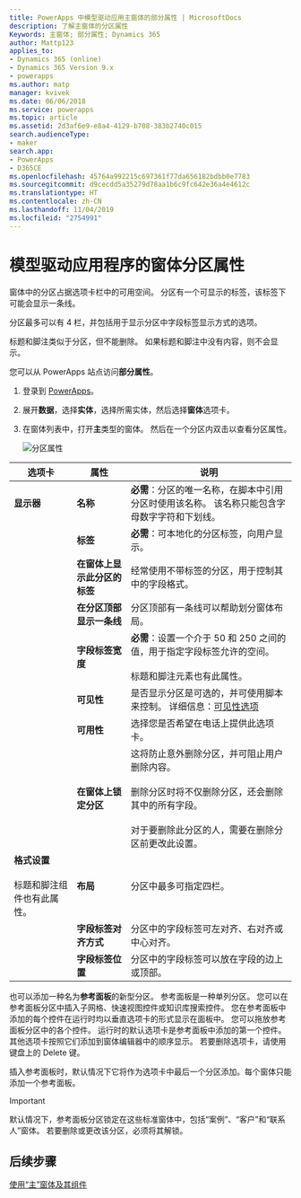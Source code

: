 ```yaml
---
title: PowerApps 中模型驱动应用主窗体的部分属性 | MicrosoftDocs
description: 了解主窗体的分区属性
Keywords: 主窗体; 部分属性; Dynamics 365
author: Mattp123
applies_to:
- Dynamics 365 (online)
- Dynamics 365 Version 9.x
- powerapps
ms.author: matp
manager: kvivek
ms.date: 06/06/2018
ms.service: powerapps
ms.topic: article
ms.assetid: 2d3af6e9-e8a4-4129-b708-383b2740c015
search.audienceType:
- maker
search.app:
- PowerApps
- D365CE
ms.openlocfilehash: 45764a992215c697361f77da656182bdbb0e7783
ms.sourcegitcommit: d9cecdd5a35279d78aa1b6c9fc642e36a4e4612c
ms.translationtype: HT
ms.contentlocale: zh-CN
ms.lasthandoff: 11/04/2019
ms.locfileid: "2754991"
---
```

# <a name="model-driven-app-form-section-properties"></a>模型驱动应用程序的窗体分区属性

 窗体中的分区占据选项卡栏中的可用空间。 分区有一个可显示的标签，该标签下可能会显示一条线。  
  
 分区最多可以有 4 栏，并包括用于显示分区中字段标签显示方式的选项。  
  
 标题和脚注类似于分区，但不能删除。 如果标题和脚注中没有内容，则不会显示。 

您可以从 PowerApps 站点访问**部分属性**。 
1. 登录到 [PowerApps](https://make.powerapps.com/?utm_source=padocs&utm_medium=linkinadoc&utm_campaign=referralsfromdoc)。  

2.  展开**数据**，选择**实体**，选择所需实体，然后选择**窗体**选项卡。 

3.  在窗体列表中，打开**主**类型的窗体。 然后在一个分区内双击以查看分区属性。 

    ![分区属性](media/section-properties.png)
  
|选项卡|属性|说明|  
|---------|--------------|-----------------|  
|**显示器**|**名称**|**必需**：分区的唯一名称，在脚本中引用分区时使用该名称。 该名称只能包含字母数字字符和下划线。|  
||**标签**|**必需**：可本地化的分区标签，向用户显示。|  
||**在窗体上显示此分区的标签**|经常使用不带标签的分区，用于控制其中的字段格式。|  
||**在分区顶部显示一条线**|分区顶部有一条线可以帮助划分窗体布局。|  
||**字段标签宽度**|**必需**：设置一个介于 50 和 250 之间的值，用于指定字段标签允许的空间。<br /><br /> 标题和脚注元素也有此属性。|  
||**可见性**|是否显示分区是可选的，并可使用脚本来控制。 详细信息：[可见性选项](visibility-options-legacy.md)|  
||**可用性**|选择您是否希望在电话上提供此选项卡。|  
||**在窗体上锁定分区**|这将防止意外删除分区，并可阻止用户删除内容。<br /><br /> 删除分区时将不仅删除分区，还会删除其中的所有字段。<br /><br /> 对于要删除此分区的人，需要在删除分区前更改此设置。|  
|**格式设置**<br /><br /> 标题和脚注组件也有此属性。|**布局**|分区中最多可指定四栏。|  
||**字段标签对齐方式**|分区中的字段标签可左对齐、右对齐或中心对齐。|  
||**字段标签位置**|分区中的字段标签可以放在字段的边上或顶部。|  


也可以添加一种名为**参考面板**的新型分区。 参考面板是一种单列分区。 您可以在参考面板分区中插入子网格、快速视图控件或知识库搜索控件。 您在参考面板中添加的每个控件在运行时均以垂直选项卡的形式显示在面板中。 您可以拖放参考面板分区中的各个控件。 运行时的默认选项卡是参考面板中添加的第一个控件。 其他选项卡按照它们添加到窗体编辑器中的顺序显示。 若要删除选项卡，请使用键盘上的 Delete 键。  
  
插入参考面板时，默认情况下它将作为选项卡中最后一个分区添加。每个窗体只能添加一个参考面板。  
  
> [!IMPORTANT]
>  默认情况下，参考面板分区锁定在这些标准窗体中，包括“案例”、“客户”和“联系人”窗体。 若要删除或更改该分区，必须将其解锁。 

## <a name="next-steps"></a>后续步骤

[使用“主”窗体及其组件](use-main-form-and-components.md)
